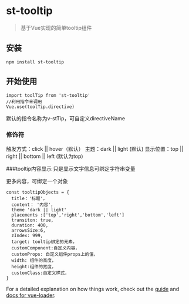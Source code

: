 # st-tooltip

> 基于Vue实现的简单tooltip组件

## 安装
```
npm install st-tooltip
```
## 开始使用
```
import toolTip from 'st-tooltip'
//利用指令来调用
Vue.use(toolTip.directive)
```
默认的指令名称为v-stTip，可自定义directiveName

### 修饰符
触发方式：click || hover（默认）
主题：dark || light (默认)
显示位置：top || right || bottom || left (默认为top)

###tooltip内容显示
只是显示文字信息可绑定字符串变量

更多内容，可绑定一个对象
```
const tooltipObjects = {
  title：'标题'，
  content： '内容'，
  theme 'dark || light'
  placements :['top','right','bottom','left']
  transiton: true,
  duration: 400,
  arrowsSize:6,
  zIndex: 999,
  target: tooltip绑定的元素，
  customComponent:自定义内容，
  customProps: 自定义组件props上的值，
  width: 组件的高度，
  height:组件的宽度，
  customClass:自定义样式，
}
```



For a detailed explanation on how things work, check out the [guide](http://vuejs-templates.github.io/webpack/) and [docs for vue-loader](http://vuejs.github.io/vue-loader).
